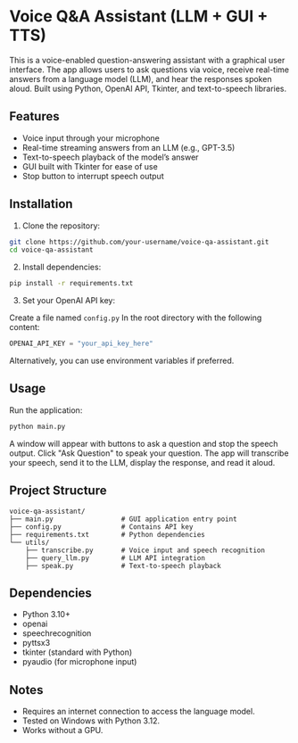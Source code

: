 # Voice Q&A Assistant (LLM + GUI + TTS)

This is a voice-enabled question-answering assistant with a graphical user interface. The app allows users to ask questions via voice, receive real-time answers from a language model (LLM), and hear the responses spoken aloud. Built using Python, OpenAI API, Tkinter, and text-to-speech libraries.

## Features

- Voice input through your microphone
- Real-time streaming answers from an LLM (e.g., GPT-3.5)
- Text-to-speech playback of the model’s answer
- GUI built with Tkinter for ease of use
- Stop button to interrupt speech output

## Installation

1. Clone the repository:

```bash
git clone https://github.com/your-username/voice-qa-assistant.git
cd voice-qa-assistant
```

2. Install dependencies:

```bash
pip install -r requirements.txt
```

3. Set your OpenAI API key:

Create a file named `config.py` In the root directory with the following content:

```python
OPENAI_API_KEY = "your_api_key_here"
```

Alternatively, you can use environment variables if preferred.

## Usage

Run the application:

```bash
python main.py
```

A window will appear with buttons to ask a question and stop the speech output. Click "Ask Question" to speak your question. The app will transcribe your speech, send it to the LLM, display the response, and read it aloud.

## Project Structure

```
voice-qa-assistant/
├── main.py                 # GUI application entry point
├── config.py               # Contains API key
├── requirements.txt        # Python dependencies
└── utils/
    ├── transcribe.py       # Voice input and speech recognition
    ├── query_llm.py        # LLM API integration
    ├── speak.py            # Text-to-speech playback
```

## Dependencies

- Python 3.10+
- openai
- speechrecognition
- pyttsx3
- tkinter (standard with Python)
- pyaudio (for microphone input)

## Notes

- Requires an internet connection to access the language model.
- Tested on Windows with Python 3.12.
- Works without a GPU.


